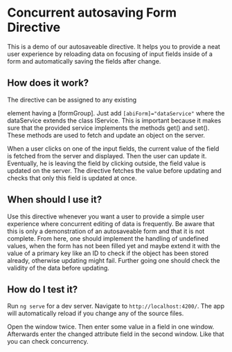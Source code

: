# Concurrent autosaving Form Directive

This is a demo of our autosaveable directive. It helps you to provide a neat user experience by reloading data on focusing of input fields inside of a form and automatically saving the fields after change.

## How does it work?

The directive can be assigned to any existing <form> element having a [formGroup]. Just add ```[abiForm]="dataService"``` where the dataService extends the class IService. This is important because it makes sure that the provided service implements the methods get() and set(). These methods are used to fetch and update an object on the server.

When a user clicks on one of the input fields, the current value of the field is fetched from the server and displayed. Then the user can update it. Eventually, he is leaving the field by clicking outside, the field value is updated on the server. The directive fetches the value before updating and checks that only this field is updated at once.

## When should I use it?

Use this directive whenever you want a user to provide a simple user experience where concurrent editing of data is frequently. 
Be aware that this is only a demonstration of an autosaveable form and that it is not complete. From here, one should implement the handling of undefined values, when the form has not been filled yet and maybe extend it with the value of a primary key like an ID to check if the object has been stored already, otherwise updating might fail. Further going one should check the validity of the data before updating.

## How do I test it?

Run `ng serve` for a dev server. Navigate to `http://localhost:4200/`. The app will automatically reload if you change any of the source files.

Open the window twice. Then enter some value in a field in one window. Afterwards enter the changed attribute field in the second window. Like that you can check concurrency.